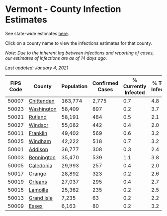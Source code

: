 # Vermont - County Infection Estimates

See state-wide estimates [here](/infections/us-vt).

Click on a county name to view the infections estimates for that county.

*Note: Due to the inherent lag between infections and reporting of cases, our estimates of infections are as of 14 days ago.*

*Last updated: January 4, 2021*

|   FIPS Code |                   County |   Population |   Confirmed Cases |   % Currently Infected |   % Total Infected |
|-------------|--------------------------|--------------|-------------------|------------------------|--------------------|
|       50007 | [Chittenden](chittenden) |      163,774 |             2,775 |                    0.7 |                4.8 |
|       50023 | [Washington](washington) |       58,409 |               897 |                    0.2 |                3.7 |
|       50021 |       [Rutland](rutland) |       58,191 |               484 |                    0.5 |                2.1 |
|       50027 |       [Windsor](windsor) |       55,062 |               442 |                    0.4 |                2.0 |
|       50011 |     [Franklin](franklin) |       49,402 |               569 |                    0.6 |                3.2 |
|       50025 |       [Windham](windham) |       42,222 |               518 |                    0.7 |                3.2 |
|       50001 |       [Addison](addison) |       36,777 |               308 |                    0.3 |                2.4 |
|       50003 | [Bennington](bennington) |       35,470 |               539 |                    1.1 |                3.8 |
|       50005 |   [Caledonia](caledonia) |       29,993 |               257 |                    0.4 |                2.0 |
|       50017 |         [Orange](orange) |       28,892 |               323 |                    0.2 |                2.6 |
|       50019 |       [Orleans](orleans) |       27,037 |               295 |                    0.4 |                2.7 |
|       50015 |     [Lamoille](lamoille) |       25,362 |               235 |                    0.2 |                2.5 |
|       50013 | [Grand Isle](grand-isle) |        7,235 |                63 |                    0.2 |                2.2 |
|       50009 |           [Essex](essex) |        6,163 |                80 |                    0.2 |                3.2 |